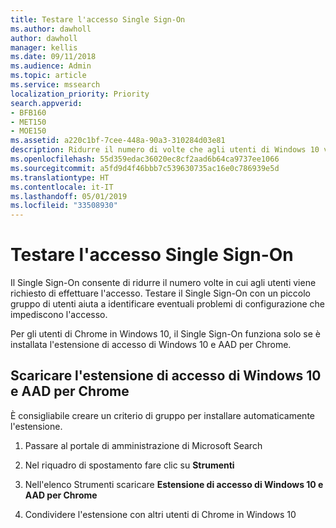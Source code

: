```yaml
---
title: Testare l'accesso Single Sign-On
ms.author: dawholl
author: dawholl
manager: kellis
ms.date: 09/11/2018
ms.audience: Admin
ms.topic: article
ms.service: mssearch
localization_priority: Priority
search.appverid:
- BFB160
- MET150
- MOE150
ms.assetid: a220c1bf-7cee-448a-90a3-310284d03e81
description: Ridurre il numero di volte che agli utenti di Windows 10 viene richiesto di accedere a Microsoft Search e Office 365
ms.openlocfilehash: 55d359edac36020ec8cf2aad6b64ca9737ee1066
ms.sourcegitcommit: a5fd9d4f46bbb7c539630735ac16e0c786939e5d
ms.translationtype: HT
ms.contentlocale: it-IT
ms.lasthandoff: 05/01/2019
ms.locfileid: "33508930"
---
```

# <a name="test-single-sign-on"></a>Testare l'accesso Single Sign-On

Il Single Sign-On consente di ridurre il numero volte in cui agli utenti viene richiesto di effettuare l'accesso. Testare il Single Sign-On con un piccolo gruppo di utenti aiuta a identificare eventuali problemi di configurazione che impediscono l'accesso. 
  
Per gli utenti di Chrome in Windows 10, il Single Sign-On funziona solo se è installata l'estensione di accesso di Windows 10 e AAD per Chrome. 
  
## <a name="download-the-windows-10-and-aad-sign-in-extension-for-chrome"></a>Scaricare l'estensione di accesso di Windows 10 e AAD per Chrome

È consigliabile creare un criterio di gruppo per installare automaticamente l'estensione.
  
1. Passare al portale di amministrazione di Microsoft Search
    
2. Nel riquadro di spostamento fare clic su **Strumenti**
    
3. Nell'elenco Strumenti scaricare **Estensione di accesso di Windows 10 e AAD per Chrome**
    
4. Condividere l'estensione con altri utenti di Chrome in Windows 10

  


